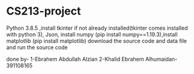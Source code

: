 # CS213-project
Python 3.8.5
,install tkinter if not already installed(tkinter comes installed with python 3), Json, install numpy (pip install numpy==1.19.3),install matplotlib (pip install matplotlib)
download the source code and data file and run the source code





done by-
1-Ebrahem Abdullah Alzian
2-Khalid Ebrahem Alhumaidan-391108165
